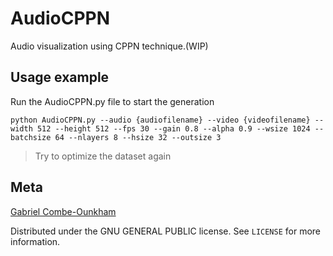 # AudioCPPN
Audio visualization using CPPN technique.(WIP)

## Usage example

Run the AudioCPPN.py file to start the generation
```shell
python AudioCPPN.py --audio {audiofilename} --video {videofilename} --width 512 --height 512 --fps 30 --gain 0.8 --alpha 0.9 --wsize 1024 --batchsize 64 --nlayers 8 --hsize 32 --outsize 3
```
> Try to optimize the dataset again

## Meta

[Gabriel Combe-Ounkham](https://github.com/gabriel-combe)

Distributed under the GNU GENERAL PUBLIC license. See ``LICENSE`` for more information.
